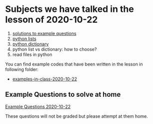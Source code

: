 # Subjects we have talked in the lesson of 2020-10-22

1. [solutions to example questions](examples-in-class-2020-10-22)
2. [python lists](../course-content/python-list.md)
3. [python dictionary](../course-content/python-dictionary.md)
4. python list vs dictionary: how to choose?
5. read files in python




You can find example codes that have been written in the lesson in following folder:
 - [examples-in-class-2020-10-22](examples-in-class-2020-10-22)


## Example Questions to solve at home

[Example Questions 2020-10-22](homeworks/Example-Question-2020-10-22.md)

These questions will not be graded but please attempt at them home.
